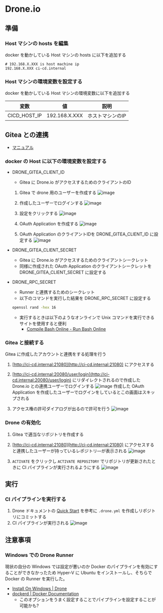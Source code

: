 # Drone.io

## 準備

### Host マシンの hosts を編集

docker を動かしている Host マシンの hosts に以下を追加する

```hosts
# 192.168.X.XXX is host machine ip
192.168.X.XXX ci-cd.internal
```

### Host マシンの環境変数を設定する

docker を動かしている Host マシンの環境変数に以下を追加する

| 変数         | 値            | 説明             |
| ------------ | ------------- | ---------------- |
| CICD_HOST_IP | 192.168.X.XXX | ホストマシンのIP |

## Gitea との連携

* [マニュアル](https://docs.drone.io/server/provider/gitea/)

### docker の Host に以下の環境変数を設定する

* DRONE_GITEA_CLIENT_ID
  * Gitea に Drone.io がアクセスするためのクライアントのID
  1. Gitea で drone 用のユーザーを作成する
![image](readme_img/2020-06-23-22-45-04.png)

  2. 作成したユーザーでログインする
![image](readme_img/2020-06-23-22-51-36.png)

  3. 設定をクリックする
![image](readme_img/2020-06-23-22-52-39.png)

  4. OAuth Application を作成する
![image](readme_img/2020-06-24-00-44-29.png)

  5. OAuth Application のクライアントIDを DRONE_GITEA_CLIENT_ID に設定する
![image](readme_img/2020-06-24-00-45-07.png)

* DRONE_GITEA_CLIENT_SECRET
  * Gitea に Drone.io がアクセスするためのクライアントシークレット
  * 同様に作成された OAuth Application のクライアントシークレットを DRONE_GITEA_CLIENT_SECRET に設定する

* DRONE_RPC_SECRET
  * Runner と連携するためのシークレット
  * 以下のコマンドを実行した結果を DRONE_RPC_SECRET に設定する

  ```bash
  openssl rand -hex 16
  ```

  * 実行するときは以下のようなオンラインで Unix コマンドを実行できるサイトを使用すると便利
    * [Compile Bash Online - Run Bash Online](https://www.tutorialspoint.com/execute_bash_online.php)

### Gitea と接続する

Gitea に作成したアカウントと連携をする処理を行う

1. [http://ci-cd.internal:21080](http://ci-cd.internal:21080) にアクセスする
2. [http://ci-cd.internal:20080/user/login](http://ci-cd.internal:20080/user/login) にリダイレクトされるので作成した Drone.io との連携ユーザーでログインする
![image](readme_img/2020-06-23-23-23-57.png)
  作成した OAuth Application を作成したユーザーでログインをしているとこの画面はスキップされる

3. アクセス権の許可ダイアログが出るので許可を行う
![image](readme_img/2020-06-24-00-57-26.png)

### Drone の有効化

1. Gitea で適当なリポジトリを作成する
2. [http://ci-cd.internal:21080](http://ci-cd.internal:21080) にアクセスすると連携したユーザーが持っているレポジトリ―が表示される
![image](readme_img/2020-06-25-23-04-56.png)

3. `ACTIVATE` をクリックし `ACTIVATE REPOSITORY` でリポジトリが更新されたときに CI パイプラインが実行されるようにする
![image](readme_img/2020-06-25-23-08-53.png)

## 実行

### CI パイプラインを実行する

1. Drone ドキュメントの [Quick Start](https://docs.drone.io/quickstart/docker/) を参考に `.drone.yml` を作成しリポジトリにコミットする
2. CI パイプラインが実行される
![image](readme_img/2020-06-25-23-11-36.png)

## 注意事項

### Windows での Drone Runner

現状の自分の Windows では設定が悪いのか Docker のパイプラインを有効にすることができなかったため Hyper-V に Ubuntu をインストールし、そちらで Docker の Runner を実行した。

* [Install On Windows | Drone](https://docs.drone.io/runner/docker/installation/windows/)
* [dockerd | Docker Documentation](https://docs.docker.com/engine/reference/commandline/dockerd/)
  * このオプションをうまく設定することでパイプラインを設定することが可能かも?
